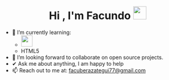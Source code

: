 <h1 align="center"><b>Hi , I'm Facundo </b><img src="https://media.giphy.com/media/hvRJCLFzcasrR4ia7z/giphy.gif" width="35"></h1>

- 🌱 I’m currently learning:
  - <img src="https://www.php.net/images/logos/new-php-logo.svg" width="30"/>
  - HTML5
- 👯 I’m looking forward to collaborate on open source projects.
- ✔ Ask me about anything, I am happy to help<br>
- 📫 Reach out to me at: <a href="facuberazategui77@gmail.com">facuberazategui77@gmail.com</a>
